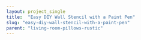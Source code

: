 ```yaml
---
layout: project_single
title:  "Easy DIY Wall Stencil with a Paint Pen"
slug: "easy-diy-wall-stencil-with-a-paint-pen"
parent: "living-room-pillows-rustic"
---
```

 